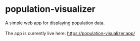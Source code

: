 # population-visualizer
A simple web app for displaying population data. <br />
<br />
The app is currently live here:
https://population-visualizer.app/
